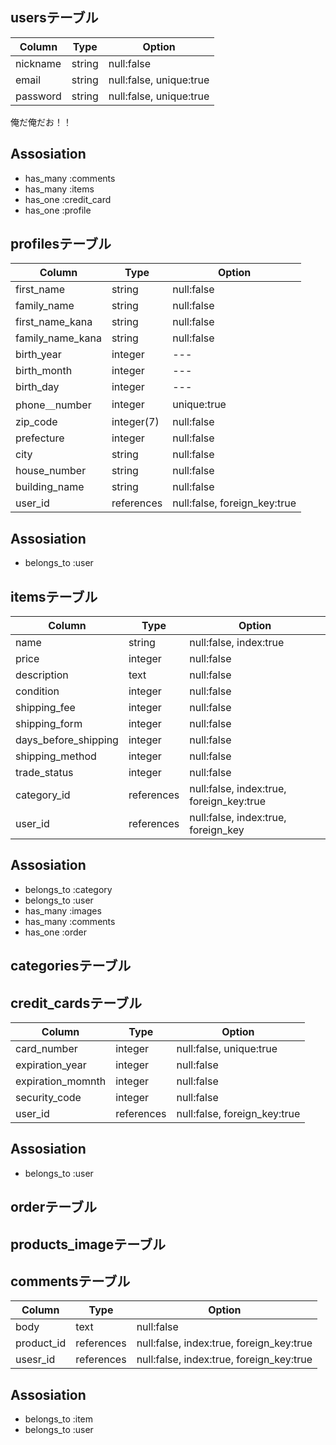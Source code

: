 ## usersテーブル

|Column|Type|Option|
|------|----|------|
|nickname|string|null:false|
|email|string|null:false, unique:true|
|password|string|null:false, unique:true|





俺だ俺だお！！
## Assosiation
- has_many :comments
- has_many :items
- has_one :credit_card
- has_one :profile

## profilesテーブル

|Column|Type|Option|
|------|----|------|
|first_name|string|null:false|
|family_name|string|null:false|
|first_name_kana|string|null:false|
|family_name_kana|string|null:false|
|birth_year|integer|---|
|birth_month|integer|---|
|birth_day|integer|---|
|phone＿number|integer|unique:true|
|zip_code|integer(7)|null:false|
|prefecture|integer|null:false|
|city|string|null:false|
|house_number|string|null:false|
|building_name|string|null:false|
|user_id|references|null:false, foreign_key:true|

## Assosiation
- belongs_to :user

## itemsテーブル

|Column|Type|Option|
|------|----|------|
|name|string|null:false, index:true|
|price|integer|null:false|
|description|text|null:false|
|condition|integer|null:false|
|shipping_fee|integer|null:false|
|shipping_form|integer|null:false|
|days_before_shipping|integer|null:false|
|shipping_method|integer|null:false|
|trade_status|integer|null:false|
|category_id|references|null:false, index:true, foreign_key:true|
|user_id|references|null:false, index:true, foreign_key|

## Assosiation
- belongs_to :category
- belongs_to :user
- has_many :images
- has_many :comments
- has_one :order

## categoriesテーブル

## credit_cardsテーブル

|Column|Type|Option|
|------|----|------|
|card_number|integer|null:false, unique:true|
|expiration_year|integer|null:false|
|expiration_momnth|integer|null:false|
|security_code|integer|null:false|
|user_id|references|null:false, foreign_key:true|

## Assosiation
- belongs_to :user

## orderテーブル

## products_imageテーブル

## commentsテーブル
|Column|Type|Option|
|------|----|------|
|body|text|null:false|
|product_id|references|null:false, index:true, foreign_key:true|
|usesr_id|references|null:false, index:true, foreign_key:true|

## Assosiation
- belongs_to :item
- belongs_to :user